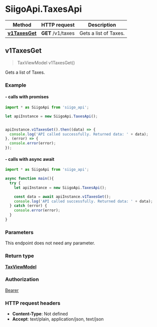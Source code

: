# SiigoApi.TaxesApi

Method | HTTP request | Description
------------- | ------------- | -------------
[**v1TaxesGet**](TaxesApi.md#v1TaxesGet) | **GET** /v1/taxes | Gets a list of Taxes.




## v1TaxesGet

> TaxViewModel v1TaxesGet()

Gets a list of Taxes.

### Example

#### - calls with promises

```javascript
import * as SiigoApi from 'siigo_api';

let apiInstance = new SiigoApi.TaxesApi();


apiInstance.v1TaxesGet().then((data) => {
  console.log('API called successfully. Returned data: ' + data);
}, (error) => {
  console.error(error);
});
```
#### - calls with async await

```javascript
import * as SiigoApi from 'siigo_api';

async function main(){
  try {
    let apiInstance = new SiigoApi.TaxesApi();

    const data = await apiInstance.v1TaxesGet();
    console.log('API called successfully. Returned data: ' + data);
  } catch (error) {
    console.error(error);
  }
}
```


### Parameters

This endpoint does not need any parameter.

### Return type

[**TaxViewModel**](TaxViewModel.md)

### Authorization

[Bearer](../README.md#Bearer)

### HTTP request headers

- **Content-Type**: Not defined
- **Accept**: text/plain, application/json, text/json

